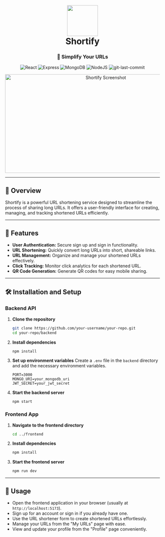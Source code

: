 <div align="center">
  <h1 align="center">
    <img src="https://github.com/Yashagrahari07/Shortify/assets/92152225/e4f7eb75-ded2-403b-aab8-c0ba79ee2282" width="100" />
    <br>Shortify
  </h1>
  <h3>🔗 Simplify Your URLs</h3>
  
  <p align="center">
    <img src="https://img.shields.io/badge/React-61DAFB.svg?style&logo=React&logoColor=black" alt="React" />
    <img src="https://img.shields.io/badge/Express-000000.svg?style&logo=Express&logoColor=white" alt="Express" />
    <img src="https://img.shields.io/badge/MongoDB-47A248.svg?style&logo=MongoDB&logoColor=white" alt="MongoDB" />
    <img src="https://img.shields.io/badge/Node.js-43853D?style&logo=node.js&logoColor=white" alt="NodeJS"/>
    <img src="https://img.shields.io/github/last-commit/Yashagrahari07/Shortify?style&color=5D6D7E" alt="git-last-commit" />
  </p>
  
  <img src="https://socialify.git.ci/Yashagrahari07/Shortify/image?description=1&descriptionEditable=Shortify%20streamlines%20URL%20shortening%20with%20rapid%20link%20creation%2C%20efficient%20management%2C%20detailed%20click%20tracking%2C%20and%20QR%20code%20generation%20for%20mobile%20sharing.&font=Raleway&language=1&name=1&owner=1&pattern=Circuit%20Board&theme=Dark" alt="Shortify Screenshot" width="640" height="320" />
</div>

---

## 🚀 Overview

Shortify is a powerful URL shortening service designed to streamline the process of sharing long URLs. It offers a user-friendly interface for creating, managing, and tracking shortened URLs efficiently.

---

## 🌟 Features

- **User Authentication:** Secure sign up and sign in functionality.
- **URL Shortening:** Quickly convert long URLs into short, shareable links.
- **URL Management:** Organize and manage your shortened URLs effectively.
- **Click Tracking:** Monitor click analytics for each shortened URL.
- **QR Code Generation:** Generate QR codes for easy mobile sharing.

---

## 🛠️ Installation and Setup

### Backend API

1. **Clone the repository**
    ```sh
    git clone https://github.com/your-username/your-repo.git
    cd your-repo/backend
    ```

2. **Install dependencies**
    ```sh
    npm install
    ```

3. **Set up environment variables**
    Create a `.env` file in the `backend` directory and add the necessary environment variables.
    ```env
    PORT=3000
    MONGO_URI=your_mongodb_uri
    JWT_SECRET=your_jwt_secret
    ```

4. **Start the backend server**
    ```sh
    npm start
    ```

### Frontend App

1. **Navigate to the frontend directory**
    ```sh
    cd ../frontend
    ```

2. **Install dependencies**
    ```sh
    npm install
    ```

3. **Start the frontend server**
    ```sh
    npm run dev
    ```

---

## 🚀 Usage

- Open the frontend application in your browser (usually at `http://localhost:5173`).
- Sign up for an account or sign in if you already have one.
- Use the URL shortener form to create shortened URLs effortlessly.
- Manage your URLs from the "My URLs" page with ease.
- View and update your profile from the "Profile" page conveniently.
